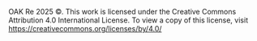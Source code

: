 OAK Re 2025 ©. This work is licensed under the Creative Commons Attribution 4.0 International License. To view a copy of this license, visit https://creativecommons.org/licenses/by/4.0/
